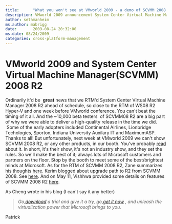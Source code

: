 ```yaml
---
title:      "What you won't see at VMworld 2009 - a demo of SCVMM 2008 R2"
description: VMworld 2009 announcement System Center Virtual Machine Manager (SCVMM) 2008 R2 will not be demonstrated.
author: sethmanheim
ms.author: mabrigg
date:       2009-08-24 20:32:00
ms.date: 08/24/2009
categories: cross-platform-management
---
```

# VMworld 2009 and System Center Virtual Machine Manager(SCVMM) 2008 R2
Ordinarily it'd be  **great** news that we RTM'd System Center Virtual Machine Manager 2008 R2 ahead of schedule, so close to the RTM of WS08 R2 Hyper-V and one week before VMworld conference. You can't beat the timing of it all. And the ~10,000 beta testers  of SCVMM08 R2 are a big part of why we were able to deliver a high-quality release in the time we did.  Some of the early adopters included Continental Airlines, Lionbridge Techologies, Sporton, Indiana University Auxilary IT and MaximumASP. Thanks to all! But unfortunately, next week at VMworld 2009 we can't show SCVMM 2008 R2, or any other products, in our booth. You've probably [read](https://news.vmware.com/releases/ecosystem-vmworld09 "Virtualization.info") about it. In short, it's their show, it's not an industry show, and they set the rules. So we'll make the best of it; always lots of Microsoft customers and partners on the floor. Stop by the booth to meet some of the best/brightest minds at Microsoft. As for the RTM of SCVMM 2008 R2, Zane summarizes his thoughts [here](https://blogs.technet.com/systemcenter/archive/2009/08/24/system-center-virtual-machine-manager-vmm-2008-r2-rtms.aspx "Nexus/System Center team blog"). Kerim blogged about upgrade path to R2 from SCVMM 2008. See [here](https://blogs.technet.com/chengw/archive/2009/08/24/vmm-2008-r2-upgrade-guide.aspx "Cheng's blog"). And on May 11, Vishhwa provided some details on features of SCVMM 2008 R2 [here](https://blogs.technet.com/scvmm/archive/2009/05/11/scvmm-r2-rc-features.aspx "SCVMM blog"). 

As Cheng wrote in his blog (I can't say it any better)

> _Go_[ _download_](https://www.microsoft.com/downloads/details.aspx?FamilyID=292de23c-845c-4d08-8d65-b4b8cbc8397b) _a trial and give it a try, go_[ _get it now_](https://www.microsoft.com/downloads/details.aspx?FamilyID=292de23c-845c-4d08-8d65-b4b8cbc8397b) _, and unleash the virtualization power that Microsoft brings to you._

Patrick
